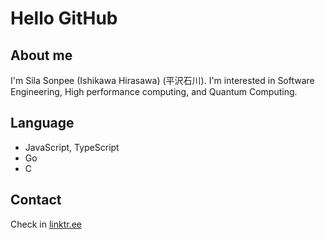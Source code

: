 # Hello GitHub
## About me
I'm Sila Sonpee (Ishikawa Hirasawa) (平沢石川). I'm interested in Software Engineering, High performance computing, and Quantum Computing.
## Language
- JavaScript, TypeScript
- Go
- C
## Contact
Check in [linktr.ee](https://linktr.ee/hirasawa_au)
